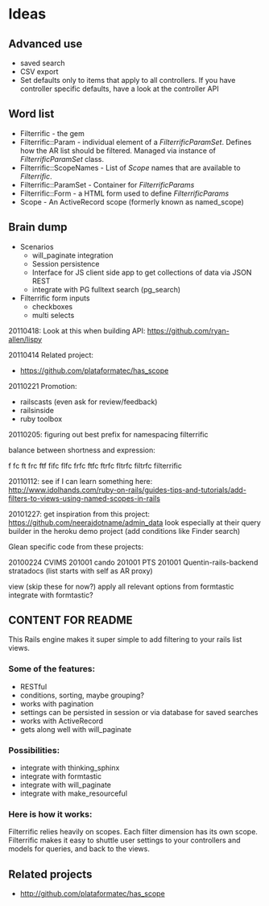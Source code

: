 Ideas
=====

Advanced use
------------

* saved search
* CSV export
* Set defaults only to items that apply to all controllers. If you have
  controller specific defaults, have a look at the controller API

Word list
---------

* Filterrific - the gem
* Filterrific::Param - individual element of a *FilterrificParamSet*.
  Defines how the AR list should be filtered. Managed via instance of *FilterrificParamSet* class.
* Filterrific::ScopeNames - List of *Scope* names that are available to *Filterrific*.
* Filterrific::ParamSet - Container for *FilterrificParams*
* Filterrific::Form - a HTML form used to define *FilterrificParams*
* Scope - An ActiveRecord scope (formerly known as named_scope)

Brain dump
----------

* Scenarios
  * will_paginate integration
  * Session persistence
  * Interface for JS client side app to get collections of data via JSON REST
  * integrate with PG fulltext search (pg_search)
* Filterrific form inputs
  * checkboxes
  * multi selects




20110418: Look at this when building API: https://github.com/ryan-allen/lispy


20110414 Related project:

* https://github.com/plataformatec/has_scope


20110221 Promotion:

* railscasts (even ask for review/feedback)
* railsinside
* ruby toolbox


20110205: figuring out best prefix for namespacing filterrific

balance between shortness and expression:

f
fc
ft
frc
ftf
fifc
flfc
frfc
ftfc
ftrfc
fltrfc
filtrfc
filterrific

20110112: see if I can learn something here:
http://www.idolhands.com/ruby-on-rails/guides-tips-and-tutorials/add-filters-to-views-using-named-scopes-in-rails


20101227: get inspiration from this project: https://github.com/neerajdotname/admin_data
look especially at their query builder in the heroku demo project (add conditions like Finder search)


Glean specific code from these projects:

20100224 CVIMS
201001   cando
201001   PTS
201001   Quentin-rails-backend
         stratadocs (list starts with self as AR proxy)


view
(skip these for now?)
apply all relevant options from formtastic
integrate with formtastic?








## CONTENT FOR README


This Rails engine makes it super simple to add filtering to your rails list views.

### Some of the features:

* RESTful
* conditions, sorting, maybe grouping?
* works with pagination
* settings can be persisted in session or via database for saved searches
* works with ActiveRecord
* gets along well with will_paginate

### Possibilities:

* integrate with thinking_sphinx
* integrate with formtastic
* integrate with will_paginate
* integrate with make_resourceful

### Here is how it works:

Filterrific relies heavily on scopes. Each filter dimension has its own scope. Filterrific makes it
easy to shuttle user settings to your controllers and models for queries, and back to the views.


## Related projects

* http://github.com/plataformatec/has_scope
